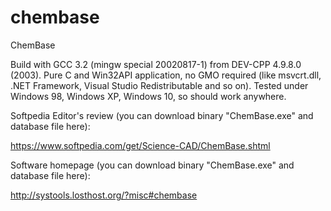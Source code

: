 # chembase
ChemBase

Build with GCC 3.2 (mingw special 20020817-1) from DEV-CPP 4.9.8.0 (2003).
Pure C and Win32API application, no GMO required
(like msvcrt.dll, .NET Framework, Visual Studio Redistributable and so on).
Tested under Windows 98, Windows XP, Windows 10, so should work anywhere.

Softpedia Editor's review (you can download binary "ChemBase.exe" and database file here):

https://www.softpedia.com/get/Science-CAD/ChemBase.shtml
 
Software homepage (you can download binary "ChemBase.exe" and database file here):

http://systools.losthost.org/?misc#chembase